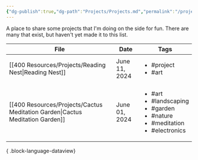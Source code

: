 ```yaml
---
{"dg-publish":true,"dg-path":"Projects/Projects.md","permalink":"/projects/projects/","dgPassFrontmatter":true}
---
```


A place to share some projects that I'm doing on the side for fun. There are many that exist, but haven't yet made it to this list. 

| File                                                                             | Date          | Tags                                                                                                                 |
| -------------------------------------------------------------------------------- | ------------- | -------------------------------------------------------------------------------------------------------------------- |
| [[400 Resources/Projects/Reading Nest\|Reading Nest]]                         | June 11, 2024 | <ul><li>#project</li><li>#art</li></ul>                                                                              |
| [[400 Resources/Projects/Cactus Meditation Garden\|Cactus Meditation Garden]] | June 01, 2024 | <ul><li>#art</li><li>#landscaping</li><li>#garden</li><li>#nature</li><li>#meditation</li><li>#electronics</li></ul> |

{ .block-language-dataview}